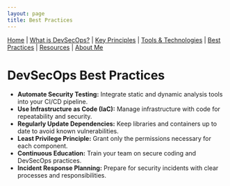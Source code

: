```yaml
---
layout: page
title: Best Practices
---
```


[Home](index.md) | [What is DevSecOps?](what-is-devsecops.md) | [Key Principles](key-principles.md) | [Tools & Technologies](tools-and-technologies.md) | [Best Practices](best-practices.md) | [Resources](resources.md) | [About Me](about.md)

# DevSecOps Best Practices

- **Automate Security Testing:** Integrate static and dynamic analysis tools into your CI/CD pipeline.
- **Use Infrastructure as Code (IaC):** Manage infrastructure with code for repeatability and security.
- **Regularly Update Dependencies:** Keep libraries and containers up to date to avoid known vulnerabilities.
- **Least Privilege Principle:** Grant only the permissions necessary for each component.
- **Continuous Education:** Train your team on secure coding and DevSecOps practices.
- **Incident Response Planning:** Prepare for security incidents with clear processes and responsibilities.
